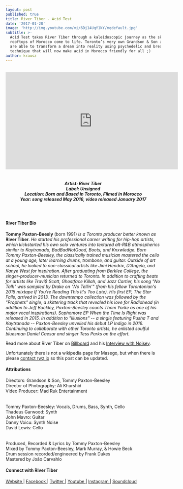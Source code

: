 ```yaml
---
layout: post
published: true
title: River Tiber - Acid Test
date: '2017-01-28'
image: 'http://img.youtube.com/vi/6Dj14UqY1kY/mqdefault.jpg'
subtitle: >-
  Acid Test takes River Tiber through a kaleidoscopic journey as the skies and
  rooftops of Morocco come to life. Toronto’s very own Grandson & Son and Tommy,
  are able to transform a dream into reality using psychedelic and breathtaking
  technique that will now make acid in Morocco friendly for all ;)
author: krausz
---
```

<br />
<div class="embed-container">
<iframe allowfullscreen="" frameborder="0" height="315" src="https://www.youtube.com/embed/6Dj14UqY1kY?re;=0" width="560"></iframe></div>
<br>
<h5 style="text-align: center;">
Artist: River Tiber <br>
Label: Unsigned <br>
Location: Born and Based in Toronto, Filmed in Morocco <br>
Year: song released May 2016, video released January 2017
</h5>
<br>  

#### River Tiber Bio

**Tommy Paxton-Beesly** (born 1991) *is a Toronto producer better known as* **River Tiber**. *He started his professional career writing for hip-hop artists, which kickstarted his own solo ventures into textured alt-R&B atmospherics similar to Kaytranada, BadBadNotGood, Boots, and Knxwledge. Born Tommy Paxton-Beesley, the classically trained musician mastered the cello at a young age, later learning drums, trombone, and guitar. Outside of art school, he looked to non-classical artists like Jimi Hendrix, D'Angelo, and Kanye West for inspiration. After graduating from Berklee College, the singer-producer-musician returned to Toronto. In addition to crafting beats for artists like Travi$ Scott, Ghostface Killah, and Jazz Cartier, his song "No Talk" was sampled by Drake on "No Tellin'" (from his fellow Torontonian's 2015 mixtape If You're Reading This It's Too Late). His first EP, The Star Falls, arrived in 2013. The downtempo collection was followed by the "Prophets" single, a skittering track that revealed his love for Radiohead (in addition to Jeff Buckley, Paxton-Beesley counts Thom Yorke as one of his major vocal inspirations). Sophomore EP When the Time Is Right was released in 2015. In addition to "Illusions" -- a single featuring Pusha T and Kaytranada -- Paxton-Beesley unveiled his debut LP Indigo in 2016. Continuing to collaborate with other Toronto artists, he enlisted soulful bluesman Daniel Caesar and singer Tess Parks on the effort.*

Read more about River Tiber on <a href="http://www.billboard.com/artist/6897407/river-tiber/biography" target="_blank">Billboard</a> and his <a href="https://noisey.vice.com/en_au/article/ryzd3k/river-tiber-is-one-credit-away-from-being-famous" target="_blank">Interview with Noisey</a>.

Unfortunately there is not a wikipedia page for Masego, but when there is please [contact rwz.io](https://rwz.io/contact/) so this post can be updated.

#### Attributions

Directors: Grandson & Son, Tommy Paxton-Beesley<br>
Director of Photography: Ali Khurshid <br>
Video Producer: Mad Ruk Entertainment<br>
<br><br>
Tommy Paxton-Beesley: Vocals, Drums, Bass, Synth, Cello<br>
Thadeus Garwood: Synth<br>
John Mavro: Guitar<br>
Danny Voicu: Synth Noise<br>
David Lewis: Cello<br>
<br><br>
Produced, Recorded & Lyrics by Tommy Paxton-Beesley<br>
Mixed by Tommy Paxton-Beesley, Mark Murray, & Howie Beck<br>
Drum session recorded/engineered by Frank Dukes<br>
Mastered by João Carvahlo


#### Connect with River Tiber

<a class="fa fa-globe" href="http://rivertiber.com/" target="_blank"> Website </a> |
<a class="fa fa-facebook" href="https://www.facebook.com/rivertiber" target="_blank"> Facebook </a> |
<a class="fa fa-twitter" href="https://twitter.com/rivertiber" target="_blank"> Twitter </a> |
<a class="fa fa-youtube" href="https://www.youtube.com/rivertibermusic" target="_blank"> Youtube </a> |
<a class="fa fa-instagram" href="https://www.instagram.com/rivertiber" target="_blank"> Instagram </a> |
<a class="fa fa-soundcloud" href="https://soundcloud.com/rivertiber" target="_blank"> Soundcloud </a> 
